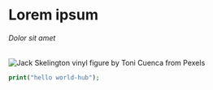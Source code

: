 # Lorem ipsum
###### Dolor sit amet

![Jack Skelington vinyl figure by Toni Cuenca from Pexels](https://images.pexels.com/photos/619419/pexels-photo-619419.jpeg)

``` php
print("hello world-hub");
```
